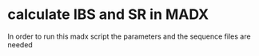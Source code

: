 # calculate IBS and SR in MADX
In order to run this madx script the parameters and the sequence files are needed
